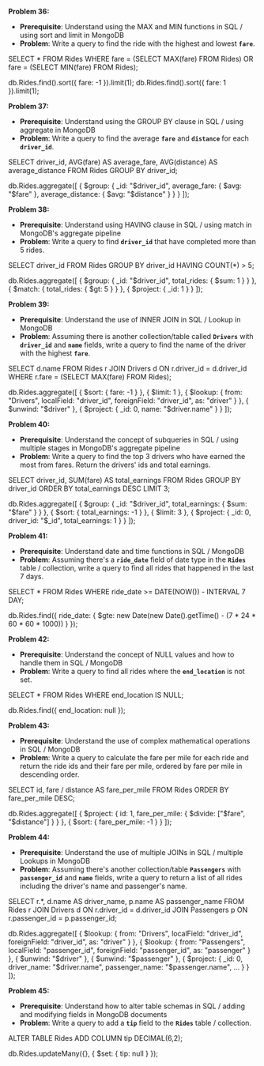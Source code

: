 **Problem 36:**

- **Prerequisite**: Understand using the MAX and MIN functions in SQL / using sort and limit in MongoDB
- **Problem**: Write a query to find the ride with the highest and lowest **`fare`**.

SELECT *
FROM Rides
WHERE fare = (SELECT MAX(fare) FROM Rides)
   OR fare = (SELECT MIN(fare) FROM Rides);


db.Rides.find().sort({ fare: -1 }).limit(1);
db.Rides.find().sort({ fare: 1 }).limit(1);



**Problem 37:**

- **Prerequisite**: Understand using the GROUP BY clause in SQL / using aggregate in MongoDB
- **Problem**: Write a query to find the average **`fare`** and **`distance`** for each **`driver_id`**.

SELECT driver_id, AVG(fare) AS average_fare, AVG(distance) AS average_distance
FROM Rides
GROUP BY driver_id;


db.Rides.aggregate([
  { $group: { _id: "$driver_id", average_fare: { $avg: "$fare" }, average_distance: { $avg: "$distance" } } }
]);


**Problem 38:**

- **Prerequisite**: Understand using HAVING clause in SQL / using match in MongoDB's aggregate pipeline
- **Problem**: Write a query to find **`driver_id`** that have completed more than 5 rides.

SELECT driver_id
FROM Rides
GROUP BY driver_id
HAVING COUNT(*) > 5;


db.Rides.aggregate([
  { $group: { _id: "$driver_id", total_rides: { $sum: 1 } } },
  { $match: { total_rides: { $gt: 5 } } },
  { $project: { _id: 1 } }
]);




**Problem 39:**

- **Prerequisite**: Understand the use of INNER JOIN in SQL / Lookup in MongoDB
- **Problem**: Assuming there is another collection/table called **`Drivers`** with **`driver_id`** and **`name`** fields, write a query to find the name of the driver with the highest **`fare`**.

SELECT d.name
FROM Rides r
JOIN Drivers d ON r.driver_id = d.driver_id
WHERE r.fare = (SELECT MAX(fare) FROM Rides);


db.Rides.aggregate([
  { $sort: { fare: -1 } },
  { $limit: 1 },
  { $lookup: { from: "Drivers", localField: "driver_id", foreignField: "driver_id", as: "driver" } },
  { $unwind: "$driver" },
  { $project: { _id: 0, name: "$driver.name" } }
]);


**Problem 40:**

- **Prerequisite**: Understand the concept of subqueries in SQL / using multiple stages in MongoDB's aggregate pipeline
- **Problem**: Write a query to find the top 3 drivers who have earned the most from fares. Return the drivers' ids and total earnings.

SELECT driver_id, SUM(fare) AS total_earnings
FROM Rides
GROUP BY driver_id
ORDER BY total_earnings DESC
LIMIT 3;


db.Rides.aggregate([
  { $group: { _id: "$driver_id", total_earnings: { $sum: "$fare" } } },
  { $sort: { total_earnings: -1 } },
  { $limit: 3 },
  { $project: { _id: 0, driver_id: "$_id", total_earnings: 1 } }
]);


**Problem 41:**

- **Prerequisite**: Understand date and time functions in SQL / MongoDB
- **Problem**: Assuming there's a **`ride_date`** field of date type in the **`Rides`** table / collection, write a query to find all rides that happened in the last 7 days.

SELECT *
FROM Rides
WHERE ride_date >= DATE(NOW()) - INTERVAL 7 DAY;


db.Rides.find({
  ride_date: { $gte: new Date(new Date().getTime() - (7 * 24 * 60 * 60 * 1000)) }
});


**Problem 42:**

- **Prerequisite**: Understand the concept of NULL values and how to handle them in SQL / MongoDB
- **Problem**: Write a query to find all rides where the **`end_location`** is not set.

SELECT *
FROM Rides
WHERE end_location IS NULL;


db.Rides.find({ end_location: null });


**Problem 43:**

- **Prerequisite**: Understand the use of complex mathematical operations in SQL / MongoDB
- **Problem**: Write a query to calculate the fare per mile for each ride and return the ride ids and their fare per mile, ordered by fare per mile in descending order.


SELECT id, fare / distance AS fare_per_mile
FROM Rides
ORDER BY fare_per_mile DESC;


db.Rides.aggregate([
  { $project: { id: 1, fare_per_mile: { $divide: ["$fare", "$distance"] } } },
  { $sort: { fare_per_mile: -1 } }
]);


**Problem 44:**

- **Prerequisite**: Understand the use of multiple JOINs in SQL / multiple Lookups in MongoDB
- **Problem**: Assuming there's another collection/table **`Passengers`** with **`passenger_id`** and **`name`** fields, write a query to return a list of all rides including the driver's name and passenger's name.

SELECT r.*, d.name AS driver_name, p.name AS passenger_name
FROM Rides r
JOIN Drivers d ON r.driver_id = d.driver_id
JOIN Passengers p ON r.passenger_id = p.passenger_id;


db.Rides.aggregate([
  { $lookup: { from: "Drivers", localField: "driver_id", foreignField: "driver_id", as: "driver" } },
  { $lookup: { from: "Passengers", localField: "passenger_id", foreignField: "passenger_id", as: "passenger" } },
  { $unwind: "$driver" },
  { $unwind: "$passenger" },
  { $project: { _id: 0, driver_name: "$driver.name", passenger_name: "$passenger.name", ...<other fields> } }
]);


**Problem 45:**

- **Prerequisite**: Understand how to alter table schemas in SQL / adding and modifying fields in MongoDB documents
- **Problem**: Write a query to add a **`tip`** field to the **`Rides`** table / collection.

ALTER TABLE Rides
ADD COLUMN tip DECIMAL(6,2);


db.Rides.updateMany({}, { $set: { tip: null } });
